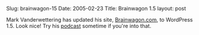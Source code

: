 Slug: brainwagon-15
Date: 2005-02-23
Title: Brainwagon 1.5
layout: post

Mark Vanderwettering has updated his site, <a href="http://brainwagon.com/">Brainwagon.com</a>, to WordPress 1.5. Look nice! Try his <a href="http://brainwagon.org/feed/rss/">podcast</a> sometime if you&#39;re into that.
